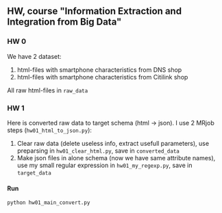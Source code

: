 ## HW, course "Information Extraction and Integration from Big Data"

### HW 0

We have 2 dataset:

1. html-files with smartphone characteristics from DNS shop
2. html-files with smartphone characteristics from Citilink shop

All raw html-files in `raw_data`

### HW 1

Here is converted raw data to target schema (html -> json). I use 2 MRjob steps (`hw01_html_to_json.py`):

1. Clear raw data (delete useless info, extract usefull parameters), use preparsing in `hw01_clear_html.py`, save in `converted_data`
2. Make json files in alone schema (now we have same attribute names), use my small regular expression in `hw01_my_regexp.py`, save in `target_data`

#### Run
```
python hw01_main_convert.py
```
